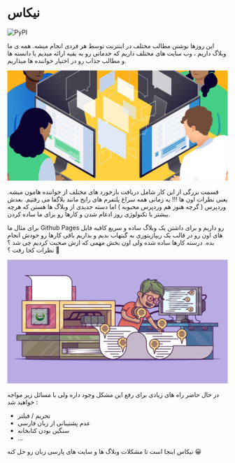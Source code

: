 # نیکاس

![PyPI](https://img.shields.io/pypi/v/nikas?label=Version)

این روزها نوشتن مطالب مختلف در اینترنت توسط هر فردی انجام میشه. همه ی ما وبلاگ داریم ، وب سایت های مختلف داریم که خدماتی رو به بقیه ارائه میدیم یا دانسته ها و مطالب جذاب رو در اختیار خواننده ها میذاریم.

![comments](../images/comments.png)

قسمت بزرگی از این کار شامل دریافت بازخورد های مختلف از خواننده هامون میشه. یعنی نظرات اون ها !!! یه زمانی همه سراغ پلتفرم های رایج مانند بلاگفا می رفتیم. بعدش وردپرس ( گرچه هنوز هم وردپرس محبوبه ) اما دسته جدیدی از وبلاگ ها هستن که هرچه بیشتر با تکنولوژی روز ادغام شدن و کارها رو برای ما ساده کردن.

برای مثال ما Github Pages رو داریم و برای داشتن یک وبلاگ ساده و سریع کافیه فایل های اون رو در قالب یک ریپازیتوری به گیتهاب بدیم و بذاریم باقی کارها رو خودش انجام بده. درسته کارها ساده شده ولی اون بخش مهمی که ازش صحبت کردیم چی شد ؟ نظرات کجا رفت ؟ 🤔

![comments](../images/comments.jpg)

در حال حاضر راه های زیادی برای رفع این مشکل وجود داره ولی با مسائل زیر مواجه خواهید شد :

-   تحریم / فیلتر
-   عدم پشتیبانی از زبان فارسی
-   سنگین بودن کتابخانه
-   ...

نیکاس اینجا است تا مشکلات وبلاگ ها و سایت های پارسی زبان رو حل کنه 😀
